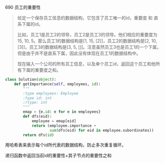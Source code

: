 690 员工的重要性

> 给定一个保存员工信息的数据结构，它包含了员工唯一的id，重要度 和 直系下属的id。
>
> 比如，员工1是员工2的领导，员工2是员工3的领导。他们相应的重要度为15, 10, 5。那么员工1的数据结构是[1, 15, [2]]，员工2的数据结构是[2, 10, [3]]，员工3的数据结构是[3, 5, []]。注意虽然员工3也是员工1的一个下属，但是由于并不是直系下属，因此没有体现在员工1的数据结构中。
>
> 现在输入一个公司的所有员工信息，以及单个员工id，返回这个员工和他所有下属的重要度之和。

```python
class Solution(object):
    def getImportance(self, employees, id):
        """
        :type employees: Employee
        :type id: int
        :rtype: int
        """
        emap = {e.id: e for e in employees}
        def dfs(eid):
            employee = emap[eid]
            return (employee.importance +
                    sum(dfs(eid) for eid in employee.subordinates))
        return dfs(id)
```

用哈希表来表示每个id所代表的数据结构，防止多次重复循环。

递归函数中返回当前id的重要性+其子节点的重要性之和


